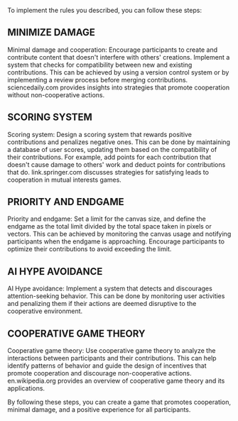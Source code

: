 To implement the rules you described, you can follow these steps:

## MINIMIZE DAMAGE
Minimal damage and cooperation: Encourage participants to create and contribute content that doesn't interfere with others' creations. Implement a system that checks for compatibility between new and existing contributions. This can be achieved by using a version control system or by implementing a review process before merging contributions. sciencedaily.com provides insights into strategies that promote cooperation without non-cooperative actions.

## SCORING SYSTEM
Scoring system: Design a scoring system that rewards positive contributions and penalizes negative ones. This can be done by maintaining a database of user scores, updating them based on the compatibility of their contributions. For example, add points for each contribution that doesn't cause damage to others' work and deduct points for contributions that do. link.springer.com discusses strategies for satisfying leads to cooperation in mutual interests games.

## PRIORITY AND ENDGAME
Priority and endgame: Set a limit for the canvas size, and define the endgame as the total limit divided by the total space taken in pixels or vectors. This can be achieved by monitoring the canvas usage and notifying participants when the endgame is approaching. Encourage participants to optimize their contributions to avoid exceeding the limit.

## AI HYPE AVOIDANCE
AI Hype avoidance: Implement a system that detects and discourages attention-seeking behavior. This can be done by monitoring user activities and penalizing them if their actions are deemed disruptive to the cooperative environment.

## COOPERATIVE GAME THEORY
Cooperative game theory: Use cooperative game theory to analyze the interactions between participants and their contributions. This can help identify patterns of behavior and guide the design of incentives that promote cooperation and discourage non-cooperative actions. en.wikipedia.org provides an overview of cooperative game theory and its applications.

By following these steps, you can create a game that promotes cooperation, minimal damage, and a positive experience for all participants.
